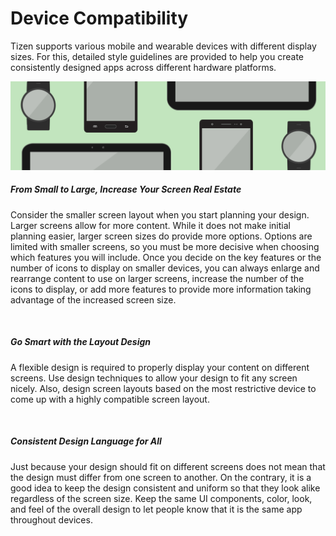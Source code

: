 ﻿# Device Compatibility

Tizen supports various mobile and wearable devices with different display sizes. For this, detailed style guidelines are provided to help you create consistently designed apps across different hardware platforms.

![Different devices come in various screen sizes and resolutions](media/2.1.png)

##### From Small to Large, Increase Your Screen Real Estate

Consider the smaller screen layout when you start planning your design. Larger screens allow for more content. While it does not make initial planning easier, larger screen sizes do provide more options. Options are limited with smaller screens, so you must be more decisive when choosing which features you will include. Once you decide on the key features or the number of icons to display on smaller devices, you can always enlarge and rearrange content to use on larger screens, increase the number of the icons to display, or add more features to provide more information taking advantage of the increased screen size.

 

##### Go Smart with the Layout Design

A flexible design is required to properly display your content on different screens. Use design techniques to allow your design to fit any screen nicely. Also, design screen layouts based on the most restrictive device to come up with a highly compatible screen layout.

 

##### Consistent Design Language for All

Just because your design should fit on different screens does not mean that the design must differ from one screen to another. On the contrary, it is a good idea to keep the design consistent and uniform so that they look alike regardless of the screen size. Keep the same UI components, color, look, and feel of the overall design to let people know that it is the same app throughout devices.
